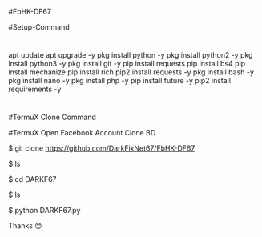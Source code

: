#FbHK-DF67

#Setup-Command

#
apt update
apt upgrade -y
pkg install python -y
pkg install python2 -y
pkg install python3 -y
pkg install git -y
pip install requests
pip install bs4
pip install mechanize
pip install rich
pip2 install requests -y
pkg install bash -y
pkg install nano -y
pkg install php -y
pip install future -y
pip2 install requirements -y
#

#TermuX Clone Command

#TermuX Open Facebook Account Clone BD 


$ git clone https://github.com/DarkFixNet67/FbHK-DF67

$ ls

$ cd DARKF67

$ ls

$ python DARKF67.py




Thanks 😊
